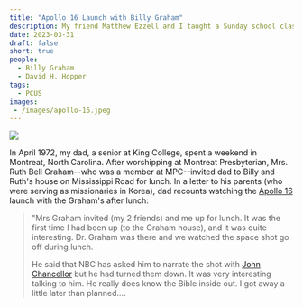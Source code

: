 ```yaml
---
title: "Apollo 16 Launch with Billy Graham"
description: My friend Matthew Ezzell and I taught a Sunday school class on American Presbyterian History at Shiloh Presbyterian Church.
date: 2023-03-31
draft: false
short: true
people:
  - Billy Graham
  - David H. Hopper
tags:
  - PCUS
images:
 - /images/apollo-16.jpeg
---
```


![](/images/apollo-16.jpeg)

In April 1972, my dad, a senior at King College, spent a weekend in Montreat, North Carolina. After worshipping at Montreat Presbyterian, Mrs. Ruth Bell Graham--who was a member at MPC--invited dad to Billy and Ruth's house on Mississippi Road for lunch. In a letter to his parents (who were serving as missionaries in Korea), dad recounts watching the [Apollo 16](https://en.wikipedia.org/wiki/Apollo_16) launch with the Graham's after lunch:


> "Mrs Graham invited (my 2 friends) and me up for lunch. It was the first time I had been up (to the Graham house), and it was quite interesting. Dr. Graham was there and we watched the space shot go off during lunch. 
> 
> He said that NBC has asked him to narrate the shot with [John Chancellor](https://en.wikipedia.org/wiki/John_Chancellor) but he had turned them down. It was very interesting talking to him. He really does know the Bible inside out. I got away a little later than planned....
